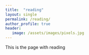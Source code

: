```yaml
---
title:  "reading"
layout: single
permalink: /reading/
author_profile: true
header:
   image: /assets/images/pixels.jpg
---
```


This is the page with reading
